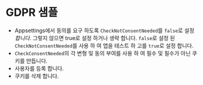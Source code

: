 # <a name="gdpr-sample"></a>GDPR 샘플

* Appsettings에서 동의를 요구 하도록 `CheckNotConsentNeeded`를 `false`로 설정 *합니다*. 그렇지 않으면 true로 설정 하거나 생략 합니다. `false`로 설정 된 `CheckNotConsentNeeded`를 사용 하 여 앱을 테스트 하 고를 `true`로 설정 합니다.
* `CheckConsentNeeded`의 각 변형 및 동의 부여를 사용 하 여 필수 및 필수가 아닌 쿠키를 만듭니다.
* 사용자를 등록 합니다.
* 쿠키를 삭제 합니다.
